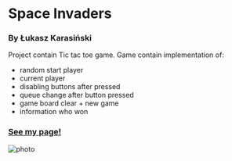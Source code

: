# Space Invaders 
### By Łukasz Karasiński

Project contain Tic tac toe game.
Game contain implementation of:
- random start player
- current player
- disabling buttons after pressed
- queue change after button pressed
- game board clear + new game 
- information who won


### [See my page!](https://nissmel.github.io/)


![photo](https://github.com/Nissmel/Tic-tac-toe/blob/master/KX/XO.png)
